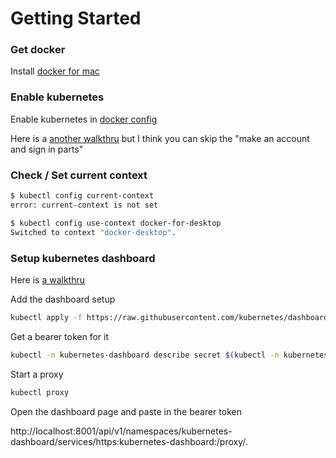 # Getting Started

### Get docker

Install [docker for mac](https://docs.docker.com/docker-for-mac/)

### Enable kubernetes

Enable kubernetes in [docker config](https://www.techrepublic.com/article/how-to-add-kubernetes-support-to-docker-desktop/)

Here is a [another walkthru](https://medium.com/backbase/kubernetes-in-local-the-easy-way-f8ef2b98be68) but I think you can skip the "make an account and sign in parts"

### Check / Set current context

```bash
$ kubectl config current-context
error: current-context is not set

$ kubectl config use-context docker-for-desktop
Switched to context "docker-desktop".
```

### Setup kubernetes dashboard

Here is [a walkthru](https://kubernetes.io/docs/tasks/access-application-cluster/web-ui-dashboard/)


Add the dashboard setup
```bash
kubectl apply -f https://raw.githubusercontent.com/kubernetes/dashboard/v2.0.0/aio/deploy/recommended.yaml
```


Get a bearer token for it
```bash
kubectl -n kubernetes-dashboard describe secret $(kubectl -n kubernetes-dashboard get secret | grep admin-user | awk '{print $1}')

```

Start a proxy
```bash
kubectl proxy
```

Open the dashboard page and paste in the bearer token

http://localhost:8001/api/v1/namespaces/kubernetes-dashboard/services/https:kubernetes-dashboard:/proxy/.
